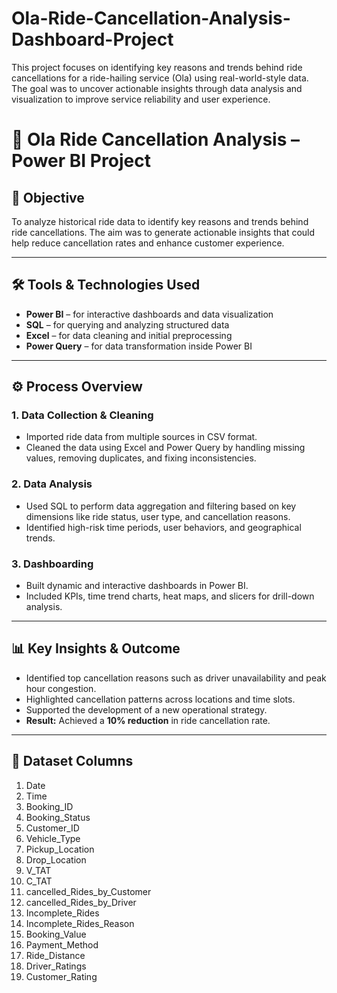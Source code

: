 # Ola-Ride-Cancellation-Analysis-Dashboard-Project
This project focuses on identifying key reasons and trends behind ride cancellations for a ride-hailing service (Ola) using real-world-style data. The goal was to uncover actionable insights through data analysis and visualization to improve service reliability and user experience.

# 🚗 Ola Ride Cancellation Analysis – Power BI Project

## 📌 **Objective**
To analyze historical ride data to identify key reasons and trends behind ride cancellations. The aim was to generate actionable insights that could help reduce cancellation rates and enhance customer experience.

---

## 🛠️ **Tools & Technologies Used**
- **Power BI** – for interactive dashboards and data visualization  
- **SQL** – for querying and analyzing structured data  
- **Excel** – for data cleaning and initial preprocessing  
- **Power Query** – for data transformation inside Power BI

---

## ⚙️ **Process Overview**

### 1. **Data Collection & Cleaning**
- Imported ride data from multiple sources in CSV format.
- Cleaned the data using Excel and Power Query by handling missing values, removing duplicates, and fixing inconsistencies.

### 2. **Data Analysis**
- Used SQL to perform data aggregation and filtering based on key dimensions like ride status, user type, and cancellation reasons.
- Identified high-risk time periods, user behaviors, and geographical trends.

### 3. **Dashboarding**
- Built dynamic and interactive dashboards in Power BI.
- Included KPIs, time trend charts, heat maps, and slicers for drill-down analysis.

---

## 📊 **Key Insights & Outcome**
- Identified top cancellation reasons such as driver unavailability and peak hour congestion.
- Highlighted cancellation patterns across locations and time slots.
- Supported the development of a new operational strategy.
- **Result:** Achieved a **10% reduction** in ride cancellation rate.

---

## 📁 **Dataset Columns**
1. Date  
2. Time  
3. Booking_ID  
4. Booking_Status  
5. Customer_ID  
6. Vehicle_Type  
7. Pickup_Location  
8. Drop_Location  
9. V_TAT  
10. C_TAT  
11. cancelled_Rides_by_Customer  
12. cancelled_Rides_by_Driver  
13. Incomplete_Rides  
14. Incomplete_Rides_Reason  
15. Booking_Value  
16. Payment_Method  
17. Ride_Distance  
18. Driver_Ratings  
19. Customer_Rating  


